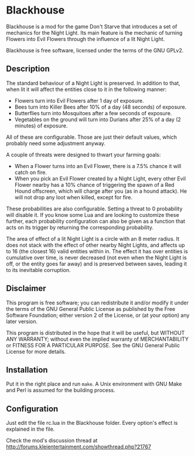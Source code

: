 # Blackhouse

Blackhouse is a mod for the game Don't Starve that introduces a set of mechanics for the Night Light. Its main feature is the mechanic of turning Flowers into Evil Flowers through the influence of a lit Night Light.

Blackhouse is free software, licensed under the terms of the GNU GPLv2.

## Description
The standard behaviour of a Night Light is preserved. In addition to that, when lit it will affect the entities close to it in the following manner:
* Flowers turn into Evil Flowers after 1 day of exposure.
* Bees turn into Killer Bees after 10% of a day (48 seconds) of exposure.
* Butterflies turn into Mosquitoes after a few seconds of exposure.
* Vegetables on the ground will turn into Durians after 25% of a day (2 minutes) of exposure.

All of these are configurable. Those are just their default values, which probably need some adjustment anyway.

A couple of threats were designed to thwart your farming goals:
* When a Flower turns into an Evil Flower, there is a 7.5% chance it will catch on fire.
* When you pick an Evil Flower created by a Night Light, every other Evil Flower nearby has a 10% chance of triggering the spawn of a Red Hound offscreen, which will charge after you (as in a hound attack). He will not drop any loot when killed, except for fire.

These probabilities are also configurable. Setting a threat to 0 probability will disable it. If you know some Lua and are looking to customize these further, each probability configuration can also be given as a function that acts on its trigger by returning the corresponding probability.

The area of effect of a lit Night Light is a circle with an 8 meter radius. It does not stack with the effect of other nearby Night Lights, and affects up to 16 (the closest 16) valid entities within in. The effect it has over entities is cumulative over time, is never decreased (not even when the Night Light is off, or the entity goes far away) and is preserved between saves, leading it to its inevitable corruption.

## Disclaimer
This program is free software; you can redistribute it and/or
modify it under the terms of the GNU General Public License
as published by the Free Software Foundation; either version 2
of the License, or (at your option) any later version.

This program is distributed in the hope that it will be useful,
but WITHOUT ANY WARRANTY; without even the implied warranty of
MERCHANTABILITY or FITNESS FOR A PARTICULAR PURPOSE.  See the
GNU General Public License for more details.

## Installation
Put it in the right place and run `make`. A Unix environment with GNU Make and Perl is assumed for the building process.

## Configuration
Just edit the file rc.lua in the Blackhouse folder. Every option's effect is explained in the file.


Check the mod's discussion thread at http://forums.kleientertainment.com/showthread.php?21767
